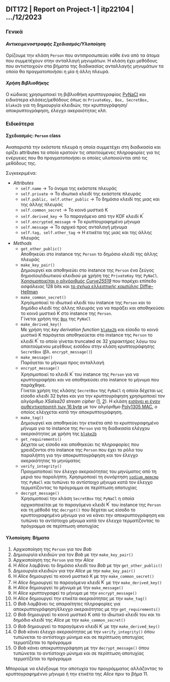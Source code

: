 ## DIT172 | Report on Project-1 | itp22104 | .../12/2023

### Γενικά

#### _Αντικειμενοστραφής Σχεδιασμός/Υλοποίηση_
Ορίζουμε την κλάση `Person` που αντιπροσωπεύει κάθε ένα από τα άτομα που συμμετέχουν στην ανταλλαγή μηνυμάτων.
Η κλάση έχει μεθόδους που αντιστοιχούν στα βήματα της διαδικασίας ανταλλαγής μηνυμάτων τα οποία θα πραγματοποιήσει η μία ή άλλη πλευρά.

#### _Χρήση Βιβλιοθήκης_
Ο κώδικας χρησιμοποιεί τη βιβλιοθήκη κρυπτογραφίας [PyNaCl](https://pynacl.readthedocs.io/en/latest/) και ειδικότερα κλάσεις/μεθόδους όπως οι `PrivateKey, Box, SecretBox, blake2b` για τη δημιουργία κλειδιών, την κρυπτογράφηση/αποκρυπτογράφηση, έλεγχο ακεραιότητας κλπ.

### Ειδικότερα

#### Σχεδιασμός: `Person` class

Αναπαριστά την εκάστοτε πλευρά η οποία συμμετέχει στη διαδικασία και ορίζει attributes τα οποία κρατούν τις απαιτούμενες πληροφορίες για τις ενέργειες που θα πραγματοποιήσει οι οποίες υλοποιούνται από τις  μεθόδους της.

Συγκεκριμένα:

- _Attributes_
    - `self.name` &rarr; Το όνομα της εκάστοτε πλευράς
    - `self.private` &rarr; Το ιδιωτικό κλειδί της εκάστοτε πλευράς
    - `self.public, self.other_public` &rarr; Το δημόσιο κλειδί της μιας και της άλλης πλευράς
    - `self.common_secret` &rarr; Το κοινό μυστικό $\mathrm{K}$
    - `self.derived_key` &rarr; Το παραγόμενο από την $\mathrm{KDF}$ κλειδί $\mathrm{K}^{'}$
    - `self.encrypted_message` &rarr; Το κρυπτογραφημένο μήνυμα
    - `self.message` &rarr; Το αρχικό προς ανταλαγή μήνυμα
    - `self.tag, self.other_tag` &rarr; Η ετικέτα της μιας και της άλλης πλευράς
- _Methods_
    - `get_other_public()`  
    Αποθηκεύει στο instance της `Person` το δημόσιο κλειδί της άλλης πλευράς
    - `make_key_pair()`  
    Δημιουργεί και αποθηκεύει στο instance της `Person` ένα ζεύγος δημοσίου/ιδιωτικού κλειδιού με χρήση της `PrivateKey` της `PyNaCl`.  
    [Χρησιμοποιείται ο αλγόριθμός _Curve25519_](https://pynacl.readthedocs.io/en/latest/public/#nacl.public.PrivateKey) που παρέχει επίπεδο ασφάλειας 128 bits και [το σχήμα ελλειπτικής καμπύλης Diffie–Hellman](https://en.wikipedia.org/wiki/Curve25519)
    - `make_common_secret()`  
    Χρησιμοποιεί το ιδιωτικό κλειδί του instance της `Person` και το δημόδιο κλειδί της άλλης πλευράς για να παράξει και αποθηκεύσει το κοινό μυστικό $\mathrm{K}$ στο instance της `Person`.  
    Γϊνεται χρήση της [`Box`](https://pynacl.readthedocs.io/en/latest/public/#nacl-public-box) της `PyNaCl`
    - `make_derived_key()`  
    Με χρήση της _key derivation function_ [`blake2b`](https://pynacl.readthedocs.io/en/latest/hashing/#key-derivation) και είσοδο το κοινό μυστικό $\mathrm{K}$ παράγεται αποθηκεύεται στο instance της `Person` το κλειδί $\mathrm{K}^{'}$ το οποίο γίνεται truncated σε 32 χαρακτήρες λόγω του απαιτούμενου μεγέθους εισόδου στην κλάση κρυπτογράφησης `SecretBox` (βλ. `encrypt_message()`)
    - `make_message()`  
    Παράγεται το μήνυμα προς ανταλλαγή
    - `encrypt_message()`  
    Χρησιμοποιεί το κλειδί $\mathrm{K}^{'}$ του instance της `Person` για να κρυπτογραφήσει και να αποθηκεύσει στο instance το μήνυμα που παράχθηκε.  
    Γίνεται χρήση της κλάσης `SecretBox` της `PyNaCl` η οποία δέχεται ως είσοδο κλειδί 32 bytes και για την κρυπτογράφηση χρησιμοποιεί τον αλγόριθμο _XSalsa20 stream cipher_ ([1](https://libsodium.gitbook.io/doc/advanced/stream_ciphers/xsalsa20), [2](https://en.wikipedia.org/wiki/Salsa20#XSalsa20_with_192-bit_nonce)). Η κλάση [εισάγει κι έναν αυθεντικοποιητή των 16 byte](https://pynacl.readthedocs.io/en/latest/secret/#reference) με τον αλγόριθμο [Poly1305 MAC](https://en.wikipedia.org/wiki/Poly1305), ο οποίος ελέγχεται κατά την αποκρυπτογράφηση.
    - `make_tag()`  
    Δημιουργεί και αποθηκεύει την ετικέτα από το κρυπτογραφημένο μήνυμα για το instance της `Person` για τη διαδικασία ελέγχου ακεραιότητας με χρήση της [`blake2b`](https://pynacl.readthedocs.io/en/latest/hashing/#integrity-check-examples)
    - `get_requirements()`  
    Δέχεται ως είσοδο και αποθηκεύει τις πληροφορίες που χρειάζονται στο instance της `Person` που έχει το ρόλο του παραλήπτη για την αποκρυπτογράφηση και τον έλεγχο ακεραιότητας το μηνύματος
    - `verify_integrity()`  
    Πραγματοποιεί τον έλεγχο ακεραιότητας του μηνύματος από τη μεριά του παραλήπτη. Χρησιμοποιεί τη συνάρτηση [`sodium_memcmp`](https://pynacl.readthedocs.io/en/latest/hashing/#integrity-check-examples) της `PyNaCl` και τυπώνει το αντίστοιχο μήνυμα κατά τον έλεγχο τερματίζοντας το πρόγραμμα σε περίπτωση αποτυχίας
    - `decrypt_message()`  
    Χρησιμοποιεί την κλάση `SecretBox` της `PyNaCl` η οποία αρχικοποιείται με το παραγόμενο κλειδί $\mathrm{K}^{'}$ του instance της `Person` και τη μέθοδό της `decrypt()` που δέχεται ως είσοδο το κρυπτογραφημένο μήνυμα για να κάνει την αποκρυπτογράφηση και τυπώνει το αντίστοιχο μήνυμα κατά τον έλεγχο τερματίζοντας το πρόγραμμα σε περίπτωση αποτυχίας

#### Υλοποίηση: Βήματα

1. Αρχικοποίηση της `Person` για τον _Bob_
2. Δημιουργία κλειδιών για τον _Bob_ με την `make_key_pair()`
3. Αρχικοποίηση της `Person` για την _Alice_
4. Η _Alice_ λαμβάνει το δημόσιο κλειδί του _Bob_ με την `get_other_public()`
5. Δημιουργία κλειδιών για την _Alice_ με την `make_key_pair()`
6. Η _Alice_ δημιουργεί το κοινό μυστικό $\mathrm{K}$ με την `make_common_secret()`
7. Η _Alice_ δημιουργεί το παραγόμενο κλειδί $\mathrm{K}^{'}$ με την `make_derived_key()`
8. Η _Alice_ δημιουργεί το μήνυμα με την `make_message()`
9. Η _Alice_ κρυπτογραφεί το μήνυμα με την `encrypt_message()`
10. Η _Alice_ δημιουργεί την ετικέτα ακεραιότητας με την `make_tag()`
11. Ο _Bob_ λαμβάνει τις απαραίτητες πληροφορίες για αποκρυπτογράφηση/έλεγχο ακεραιότητας με την `get_requirements()`
12. Ο _Bob_ δημιουργεί το κοινό μυστικό $\mathrm{K}$ από το ιδιωτικό κλειδί του και το δημόδιο κλειδί της _Alice_ με την `make_common_secret()`
13. Ο _Bob_ δημιουργεί το παραγόμενο κλειδί $\mathrm{K}^{'}$ με την `make_derived_key()`
14. Ο _Bob_ κάνει έλεγχο ακεραιότητας με την `verify_integrity()` όπου τυπώνεται το αντίστοιχο μύνημα και σε περίπτωση αποτυχίας τερματίζεται το πρόγραμμα
15. Ο _Bob_ κάνει αποκρυπτογράφηση με την `decrypt_message()` όπου τυπώνεται το αντίστοιχο μύνημα και σε περίπτωση αποτυχίας τερματίζεται το πρόγραμμα

Μπορούμε να ελέγξουμε την αποτυχία του προγράμματος αλλάζοντας το κρυπτογραφημέννο μήνυμα ή την ετικέτα της _Alice_ πριν το βήμα 11.